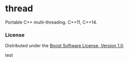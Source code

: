 thread
======

Portable C++ multi-threading. C++11, C++14.

### License

Distributed under the [Boost Software License, Version 1.0](http://boost.org/LICENSE_1_0.txt).


test 
